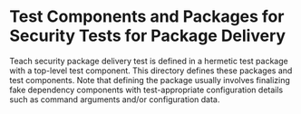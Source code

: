 # Test Components and Packages for Security Tests for Package Delivery

Teach security package delivery test is defined in a hermetic test package with
a top-level test component. This directory defines these packages and test
components. Note that defining the package usually involves finalizing fake
dependency components with test-appropriate configuration details such as
command arguments and/or configuration data.
